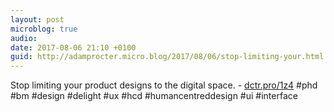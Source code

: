 ```yaml
---
layout: post
microblog: true
audio: 
date: 2017-08-06 21:10 +0100
guid: http://adamprocter.micro.blog/2017/08/06/stop-limiting-your.html
---
```

Stop limiting your product designs to the digital space. - [dctr.pro/1z4](http://dctr.pro/1z4) #phd #bm #design #delight #ux #hcd #humancentreddesign #ui #interface
